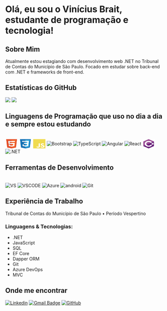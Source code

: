 # Olá, eu sou o Vinícius Brait, estudante de programação e tecnologia!

## Sobre Mim
Atualmente estou estagiando com desenvolvimento web .NET no Tribunal de Contas do Município de São Paulo. Focado em estudar sobre back-end com .NET e frameworks de front-end.

## Estatísticas do GitHub
<div>
  <img height="180em" src="https://github-readme-stats.vercel.app/api?username=devBrait&show_icons=true&theme=dark"/>
  <img height="180em" src="https://github-readme-stats.vercel.app/api/top-langs/?username=devBrait&layout=compact&langs_count=7&theme=dark"/>
</div>

## Linguagens de Programação que uso no dia a dia e sempre estou estudando
<div style="display: inline_block"><br>
  <img align="center" alt="HTML" height="30" width="40" src="https://raw.githubusercontent.com/devicons/devicon/master/icons/html5/html5-original.svg">
  <img align="center" alt="CSS" height="30" width="40" src="https://raw.githubusercontent.com/devicons/devicon/master/icons/css3/css3-original.svg">
  <img align="center" alt="JavaScript" height="30" width="40" src="https://raw.githubusercontent.com/devicons/devicon/master/icons/javascript/javascript-plain.svg">
  <img align="center" alt="Bootstrap" height="30" width="40" src="https://cdn.jsdelivr.net/gh/devicons/devicon/icons/bootstrap/bootstrap-original.svg">
  <img align="center" alt="TypeScript" height="30" width="40" src="https://cdn.jsdelivr.net/gh/devicons/devicon/icons/typescript/typescript-original.svg" />   
  <img align="center" alt="Angular" height="30" width="40" src="https://cdn.jsdelivr.net/gh/devicons/devicon@latest/icons/angular/angular-original.svg"/>   
  <img align="center" alt="React" height="30" width="40" src="https://cdn.jsdelivr.net/gh/devicons/devicon/icons/react/react-original.svg" />
  <img align="center" alt="C#" height="30" width="40" src="https://raw.githubusercontent.com/devicons/devicon/master/icons/csharp/csharp-original.svg">
  <img align="center" alt=".NET" height="30" width="40" src="https://cdn.jsdelivr.net/gh/devicons/devicon/icons/dotnetcore/dotnetcore-original.svg" />   
</div>

## Ferramentas de Desenvolvimento
<div style="display: inline_block"><br>
  <img align="center" alt="VS" height="30" width="40" src="https://cdn.jsdelivr.net/gh/devicons/devicon/icons/visualstudio/visualstudio-plain.svg">
  <img align="center" alt="VSCODE" height="30" width="40" src="https://cdn.jsdelivr.net/gh/devicons/devicon/icons/vscode/vscode-original.svg">
  <img align="center" alt="Azure" height="30" width="40" src="https://cdn.jsdelivr.net/gh/devicons/devicon/icons/azure/azure-original.svg">
  <img align="center" alt="android" height="30" width="40" src="https://cdn.jsdelivr.net/gh/devicons/devicon/icons/androidstudio/androidstudio-original.svg">
  <img align="center" alt="Git" height="30" width="40" src="https://cdn.jsdelivr.net/gh/devicons/devicon@latest/icons/git/git-original.svg">
</div>

## Experiência de Trabalho
Tribunal de Contas do Município de São Paulo • Período Vespertino

### Linguagens & Tecnologias:
- .NET
- JavaScript
- SQL
- EF Core
- Dapper ORM
- Git
- Azure DevOps
- MVC

## Onde me encontrar

[![Linkedin](https://img.shields.io/badge/-Vinícius%20Brait-blue?style=flat-square&logo=Linkedin&logoColor=white&link=https://www.linkedin.com/in/vin%C3%ADciusbrait/)](https://www.linkedin.com/in/vin%C3%ADciusbrait/)
[![Gmail Badge](https://img.shields.io/badge/-lorimiervb@gmail.com-006bed?style=flat-square&logo=Gmail&logoColor=white&link=mailto:lorimiervb@gmail.com)](mailto:lorimiervb@gmail.com)
[![GitHub](https://img.shields.io/github/followers/devBrait?label=follow&style=social)](https://github.com/devBrait/)

